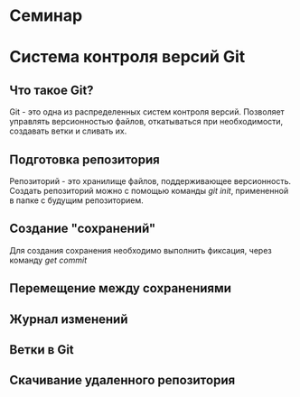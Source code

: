 # Семинар

# Система контроля версий Git

## Что такое Git?
Git - это одна из распределенных систем контроля версий. Позволяет управлять версионностью файлов, откатываться при необходимости, создавать ветки и сливать их.
## Подготовка репозитория
Репозиторий - это хранилище файлов, поддерживающее версионность. Создать репозиторий можно с помощью команды *git init*, примененной в папке с будущим репозиторием. 
## Создание "сохранений"
Для создания сохранения необходимо выполнить фиксация, через команду *get commit*
## Перемещение между сохранениями

## Журнал изменений

## Ветки в Git

## Скачивание удаленного репозитория
